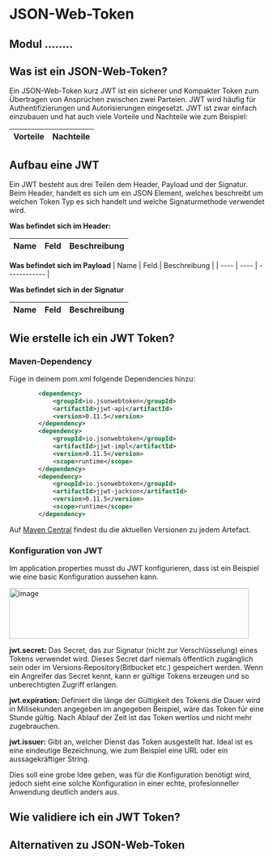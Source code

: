 # JSON-Web-Token

## Modul ........

## Was ist ein JSON-Web-Token?

Ein JSON-Web-Token kurz JWT ist ein sicherer und Kompakter Token zum Übertragen von Ansprüchen zwischen zwei Parteien. JWT wird häufig für Authentifizierungen und Autorisierungen eingesetzt. JWT ist zwar einfach einzubauen und hat auch viele Vorteile und Nachteile wie zum Beispiel:

| Vorteile | Nachteile |
| -------- | --------- |




## Aufbau eine JWT
Ein JWT besteht aus drei Teilen dem Header, Payload und der Signatur. Beim Header, handelt es sich um ein JSON Element, welches beschreibt um welchen Token Typ es sich handelt und welche Signaturmethode verwendet wird. 

**Was befindet sich im Header:**

| Name | Feld | Beschreibung |
| ---- | ---- | ------------ |

**Was befindet sich im  Payload**
| Name | Feld | Beschreibung |
| ---- | ---- | ------------ |

**Was befindet sich in der Signatur**

| Name | Feld | Beschreibung |
| ---- | ---- | ------------ |



## Wie erstelle ich ein JWT Token?

### Maven-Dependency

Füge in deinem pom.xml folgende Dependencies hinzu:

```xml
        <dependency>
            <groupId>io.jsonwebtoken</groupId>
            <artifactId>jjwt-api</artifactId>
            <version>0.11.5</version>
        </dependency>
        <dependency>
            <groupId>io.jsonwebtoken</groupId>
            <artifactId>jjwt-impl</artifactId>
            <version>0.11.5</version>
            <scope>runtime</scope>
        </dependency>
        <dependency>
            <groupId>io.jsonwebtoken</groupId>
            <artifactId>jjwt-jackson</artifactId>
            <version>0.11.5</version>
            <scope>runtime</scope>
        </dependency>
```

Auf [Maven Central](https://central.sonatype.com/) findest du die aktuellen Versionen zu jedem Artefact.

### Konfiguration von JWT

Im application.properties musst du JWT konfigurieren, dass ist ein Beispiel wie eine basic Konfiguration aussehen kann.

<img width="473" height="100" alt="image" src="https://github.com/user-attachments/assets/f44abba6-40a4-4e99-83ba-a5f41a8d7aa4" />

**jwt.secret:** 
Das Secret, das zur Signatur (nicht zur Verschlüsselung) eines Tokens verwendet wird. Dieses Secret darf niemals öffentlich zugänglich sein oder im Versions‑Repository(Bitbucket etc.) gespeichert werden. Wenn ein Angreifer das Secret kennt, kann er gültige Tokens erzeugen und so unberechtigten Zugriff erlangen.

**jwt.expiration:** 
Definiert die länge der Gültigkeit des Tokens die Dauer wird in Milisekunden angegeben im angegeben Beispiel, wäre das Token für eine Stunde gültig. Nach Ablauf der Zeit ist das Token wertlos und nicht mehr zugebrauchen.

**jwt.issuer:** 
Gibt an, welcher Dienst das Token ausgestellt hat. Ideal ist es eine eindeutige Bezeichnung, wie zum Beispiel eine URL oder ein aussagekräftiger String.

Dies soll eine grobe Idee geben, was für die Konfiguration benötigt wird, jedoch sieht eine solche Konfiguration in einer echte, profesionneller Anwendung deutlich anders aus.




## Wie validiere ich ein JWT Token?



## Alternativen zu JSON-Web-Token

